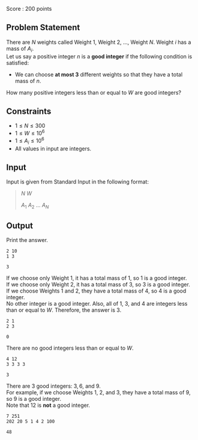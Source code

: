 Score : $200$ points

## Problem Statement

There are $N$ weights called Weight $1$, Weight $2$, $\dots$, Weight $N$.  Weight $i$ has a mass of $A_i$.<br>
Let us say a positive integer $n$ is a **good integer** if the following condition is satisfied:

- We can choose **at most $3$** different weights so that they have a total mass of $n$.

How many positive integers less than or equal to $W$ are good integers?

## Constraints

- $1 \leq N \leq 300$
- $1 \leq W \leq 10^6$
- $1 \leq A_i \leq 10^6$
- All values in input are integers.

## Input

Input is given from Standard Input in the following format:

> $N$ $W$
> 
> $A_1$ $A_2$ $\dots$ $A_N$

## Output

Print the answer.

```input1
2 10
1 3
```

```output1
3
```

If we choose only Weight $1$, it has a total mass of $1$, so $1$ is a good integer.<br>
If we choose only Weight $2$, it has a total mass of $3$, so $3$ is a good integer.<br>
If we choose Weights $1$ and $2$, they have a total mass of $4$, so $4$ is a good integer.<br>
No other integer is a good integer.  Also, all of $1$, $3$, and $4$ are integers less than or equal to $W$.  Therefore, the answer is $3$.

```input2
2 1
2 3
```

```output2
0
```

There are no good integers less than or equal to $W$.

```input3
4 12
3 3 3 3
```

```output3
3
```

There are $3$ good integers: $3, 6$, and $9$.<br>
For example, if we choose Weights $1$, $2$, and $3$, they have a total mass of $9$, so $9$ is a good integer.<br>
Note that $12$ is **not** a good integer.

```input4
7 251
202 20 5 1 4 2 100
```

```output4
48
```